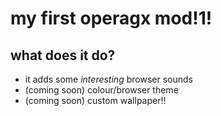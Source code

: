 # my first operagx mod!1!
## what does it do?
- it adds some *interesting* browser sounds
- (coming soon) colour/browser theme
- (coming soon) custom wallpaper!!

